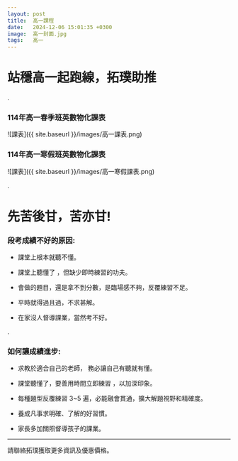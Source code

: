 ```yaml
---
layout: post
title:  高一課程
date:   2024-12-06 15:01:35 +0300
image:  高一封面.jpg
tags:   高一
---
```


# 站穩高一起跑線，拓璞助推

.
### 114年高一春季班英數物化課表
![課表]({{ site.baseurl }}/images/高一課表.png)

### 114年高一寒假班英數物化課表
![課表]({{ site.baseurl }}/images/高一寒假課表.png)

.

# 先苦後甘，苦亦甘!

### 段考成績不好的原因: 

- 課堂上根本就聽不懂。

- 課堂上聽懂了
，但缺少即時練習的功夫。

- 會做的題目，還是拿不到分數，是臨場感不夠，反覆練習不足。

- 平時就得過且過，不求甚解。

- 在家沒人督導課業，當然考不好。

.

### 如何讓成績進步:

- 求教於適合自己的老師，
務必讓自己有聽就有懂。

- 課堂聽懂了，要善用時間立即練習
，以加深印象。

- 每種題型反覆練習 3~5 遍，必能融會貫通，擴大解題視野和精確度。

- 養成凡事求明確、了解的好習慣。

- 家長多加關照督導孩子的課業。

---
請聯絡拓璞獲取更多資訊及優惠價格。
